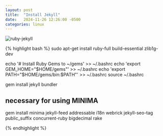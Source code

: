 ```yaml
---
layout: post
title:  "Install Jekyll"
date:   2024-11-26 12:26:00 -0500
categories: linux
---
```


![ruby-jekyll](/img/ruby-jekyll.jpg)

{% highlight bash %}
sudo apt-get install ruby-full build-essential zlib1g-dev

echo '# Install Ruby Gems to ~/gems' >> ~/.bashrc
echo 'export GEM_HOME="$HOME/gems"' >> ~/.bashrc
echo 'export PATH="$HOME/gems/bin:$PATH"' >> ~/.bashrc
source ~/.bashrc

gem install jekyll bundler

## necessary for using MINIMA
gem install minima jekyll-feed addressable i18n webrick jekyll-seo-tag public_suffix concurrent-ruby bigdecimal rake

{% endhighlight %}

